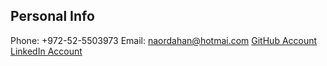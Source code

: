 ## Personal Info

Phone: +972-52-5503973
Email: naordahan@hotmai.com
[GitHub Account](https://github.com/naordahan)
[LinkedIn Account](https://www.linkedin.com/in/naor-dahan-6331b314a/)
